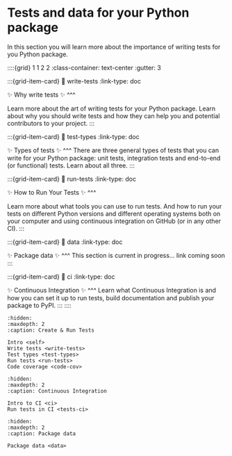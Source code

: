 # Tests and data for your Python package

In this section you will learn more about the importance of writing
tests for you Python package.

::::{grid} 1 1 2 2
:class-container: text-center
:gutter: 3

:::{grid-item-card}
:link: write-tests
:link-type: doc

✨ Why write tests ✨
^^^

Learn more about the art of writing tests for your Python package.
Learn about why you should write tests and how they can help you and
potential contributors to your project.
:::

:::{grid-item-card}
:link: test-types
:link-type: doc

✨ Types of tests ✨
^^^
There are three general types of tests that you can write for your Python
package: unit tests, integration tests and end-to-end (or functional) tests. Learn about all three.
:::

:::{grid-item-card}
:link: run-tests
:link-type: doc

✨ How to Run Your Tests ✨
^^^

Learn more about what tools you can use to run tests. And how to run your
tests on different Python versions and different operating systems both on
your computer and using continuous integration on GitHub (or in any other CI).
:::

:::{grid-item-card}
:link: data
:link-type: doc

✨ Package data ✨
^^^
This section is current in progress... link coming soon
:::

:::{grid-item-card}
:link: ci
:link-type: doc

✨ Continuous Integration ✨
^^^
Learn what Continuous Integration is and how you can set it up to run tests, build documentation and publish your package to PyPI.
:::
::::

```{toctree}
:hidden:
:maxdepth: 2
:caption: Create & Run Tests

Intro <self>
Write tests <write-tests>
Test types <test-types>
Run tests <run-tests>
Code coverage <code-cov>

```

```{toctree}
:hidden:
:maxdepth: 2
:caption: Continuous Integration

Intro to CI <ci>
Run tests in CI <tests-ci>

```

```{toctree}
:hidden:
:maxdepth: 2
:caption: Package data

Package data <data>

```
